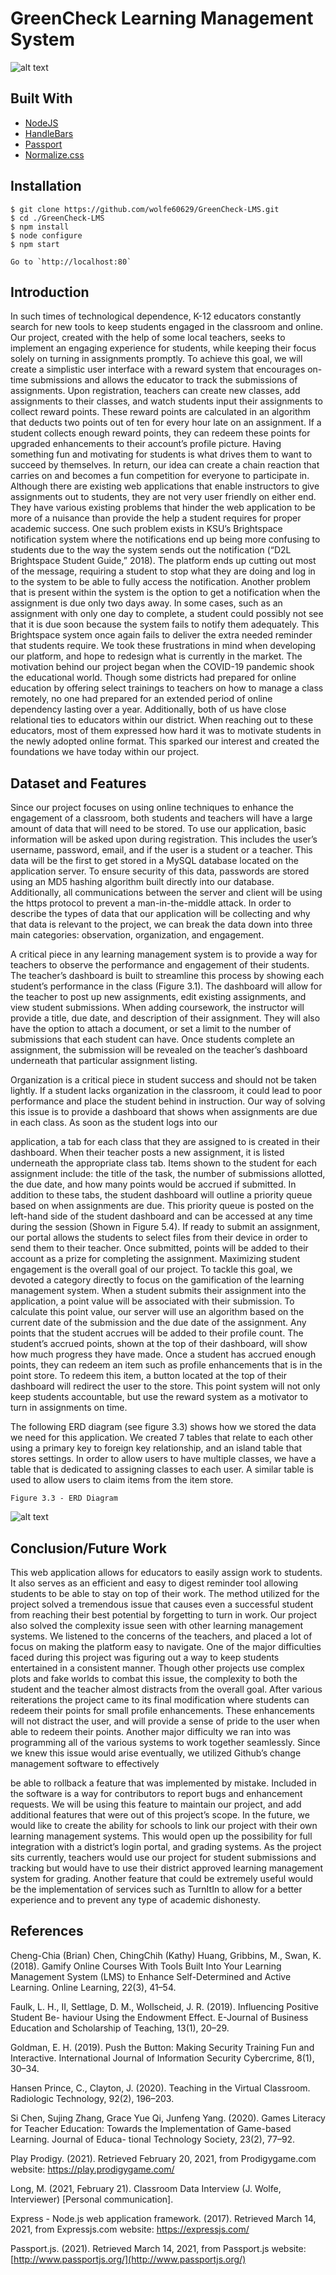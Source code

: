# GreenCheck Learning Management System
![alt text](https://i.ibb.co/m65kj8c/Capture.png)


## Built With
* [NodeJS](https://expressjs.com)
* [HandleBars](https://handlebarsjs.com/)
* [Passport](http://www.passportjs.org/) 
* [Normalize.css](https://necolas.github.io/normalize.css)

## Installation

```
$ git clone https://github.com/wolfe60629/GreenCheck-LMS.git
$ cd ./GreenCheck-LMS
$ npm install
$ node configure
$ npm start

Go to `http://localhost:80`
```

## Introduction

In such times of technological dependence, K-12 educators constantly search for new
tools to keep students engaged in the classroom and online. Our project, created with the
help of some local teachers, seeks to implement an engaging experience for students, while
keeping their focus solely on turning in assignments promptly. To achieve this goal, we will
create a simplistic user interface with a reward system that encourages on-time submissions
and allows the educator to track the submissions of assignments. Upon registration, teachers
can create new classes, add assignments to their classes, and watch students input their
assignments to collect reward points. These reward points are calculated in an algorithm
that deducts two points out of ten for every hour late on an assignment. If a student collects
enough reward points, they can redeem these points for upgraded enhancements to their
account’s profile picture. Having something fun and motivating for students is what drives
them to want to succeed by themselves. In return, our idea can create a chain reaction that
carries on and becomes a fun competition for everyone to participate in. Although there are
existing web applications that enable instructors to give assignments out to students, they
are not very user friendly on either end. They have various existing problems that hinder
the web application to be more of a nuisance than provide the help a student requires for
proper academic success. One such problem exists in KSU’s Brightspace notification system
where the notifications end up being more confusing to students due to the way the system
sends out the notification (“D2L Brightspace Student Guide,” 2018). The platform ends
up cutting out most of the message, requiring a student to stop what they are doing and
log in to the system to be able to fully access the notification. Another problem that is
present within the system is the option to get a notification when the assignment is due
only two days away. In some cases, such as an assignment with only one day to complete,
a student could possibly not see that it is due soon because the system fails to notify them
adequately. This Brightspace system once again fails to deliver the extra needed reminder
that students require. We took these frustrations in mind when developing our platform,
and hope to redesign what is currently in the market. The motivation behind our project
began when the COVID-19 pandemic shook the educational world. Though some districts
had prepared for online education by offering select trainings to teachers on how to manage a
class remotely, no one had prepared for an extended period of online dependency lasting over
a year. Additionally, both of us have close relational ties to educators within our district.
When reaching out to these educators, most of them expressed how hard it was to motivate
students in the newly adopted online format. This sparked our interest and created the
foundations we have today within our project.

## Dataset and Features

Since our project focuses on using online techniques to enhance the engagement of a
classroom, both students and teachers will have a large amount of data that will need to be
stored. To use our application, basic information will be asked upon during registration. This
includes the user’s username, password, email, and if the user is a student or a teacher. This
data will be the first to get stored in a MySQL database located on the application server.
To ensure security of this data, passwords are stored using an MD5 hashing algorithm built
directly into our database. Additionally, all communications between the server and client
will be using the https protocol to prevent a man-in-the-middle attack. In order to describe
the types of data that our application will be collecting and why that data is relevant to the
project, we can break the data down into three main categories: observation, organization,
and engagement.

A critical piece in any learning management system is to provide a way for teachers
to observe the performance and engagement of their students. The teacher’s dashboard is
built to streamline this process by showing each student’s performance in the class (Figure
3.1). The dashboard will allow for the teacher to post up new assignments, edit existing
assignments, and view student submissions. When adding coursework, the instructor will
provide a title, due date, and description of their assignment. They will also have the option
to attach a document, or set a limit to the number of submissions that each student can
have. Once students complete an assignment, the submission will be revealed on the teacher’s
dashboard underneath that particular assignment listing.

Organization is a critical piece in student success and should not be taken lightly. If
a student lacks organization in the classroom, it could lead to poor performance and place
the student behind in instruction. Our way of solving this issue is to provide a dashboard
that shows when assignments are due in each class. As soon as the student logs into our

application, a tab for each class that they are assigned to is created in their dashboard.
When their teacher posts a new assignment, it is listed underneath the appropriate class
tab. Items shown to the student for each assignment include: the title of the task, the
number of submissions allotted, the due date, and how many points would be accrued if
submitted. In addition to these tabs, the student dashboard will outline a priority queue
based on when assignments are due. This priority queue is posted on the left-hand side of the
student dashboard and can be accessed at any time during the session (Shown in Figure 5.4).
If ready to submit an assignment, our portal allows the students to select files from their
device in order to send them to their teacher. Once submitted, points will be added to their
account as a prize for completing the assignment. Maximizing student engagement is the
overall goal of our project. To tackle this goal, we devoted a category directly to focus on the
gamification of the learning management system. When a student submits their assignment
into the application, a point value will be associated with their submission. To calculate this
point value, our server will use an algorithm based on the current date of the submission and
the due date of the assignment. Any points that the student accrues will be added to their
profile count. The student’s accrued points, shown at the top of their dashboard, will show
how much progress they have made. Once a student has accrued enough points, they can
redeem an item such as profile enhancements that is in the point store. To redeem this item,
a button located at the top of their dashboard will redirect the user to the store. This point
system will not only keep students accountable, but use the reward system as a motivator
to turn in assignments on time.

The following ERD diagram (see figure 3.3) shows how we stored the data we need for
this application. We created 7 tables that relate to each other using a primary key to foreign
key relationship, and an island table that stores settings. In order to allow users to have
multiple classes, we have a table that is dedicated to assigning classes to each user. A similar
table is used to allow users to claim items from the item store.


```
Figure 3.3 - ERD Diagram
```
![alt text](https://i.imgur.com/HZDOsLm.png)

## Conclusion/Future Work

This web application allows for educators to easily assign work to students. It also
serves as an efficient and easy to digest reminder tool allowing students to be able to stay
on top of their work. The method utilized for the project solved a tremendous issue that
causes even a successful student from reaching their best potential by forgetting to turn in
work. Our project also solved the complexity issue seen with other learning management
systems. We listened to the concerns of the teachers, and placed a lot of focus on making
the platform easy to navigate. One of the major difficulties faced during this project was
figuring out a way to keep students entertained in a consistent manner. Though other
projects use complex plots and fake worlds to combat this issue, the complexity to both the
student and the teacher almost distracts from the overall goal. After various reiterations the
project came to its final modification where students can redeem their points for small profile
enhancements. These enhancements will not distract the user, and will provide a sense of
pride to the user when able to redeem their points. Another major difficulty we ran into
was programming all of the various systems to work together seamlessly. Since we knew this
issue would arise eventually, we utilized Github’s change management software to effectively


be able to rollback a feature that was implemented by mistake. Included in the software is a
way for contributors to report bugs and enhancement requests. We will be using this feature
to maintain our project, and add additional features that were out of this project’s scope.
In the future, we would like to create the ability for schools to link our project with their
own learning management systems. This would open up the possibility for full integration
with a district’s login portal, and grading systems. As the project sits currently, teachers
would use our project for student submissions and tracking but would have to use their
district approved learning management system for grading. Another feature that could be
extremely useful would be the implementation of services such as TurnItIn to allow for a
better experience and to prevent any type of academic dishonesty.

## References

Cheng-Chia (Brian) Chen, ChingChih (Kathy) Huang, Gribbins, M., Swan, K. (2018).
Gamify Online Courses With Tools Built Into Your Learning Management System (LMS)
to Enhance Self-Determined and Active Learning. Online Learning, 22(3), 41–54.

Faulk, L. H., II, Settlage, D. M., Wollscheid, J. R. (2019). Influencing Positive Student Be-
haviour Using the Endowment Effect. E-Journal of Business Education and Scholarship
of Teaching, 13(1), 20–29.

Goldman, E. H. (2019). Push the Button: Making Security Training Fun and Interactive.
International Journal of Information Security Cybercrime, 8(1), 30–34.

Hansen Prince, C., Clayton, J. (2020). Teaching in the Virtual Classroom. Radiologic
Technology, 92(2), 196–203.


Si Chen, Sujing Zhang, Grace Yue Qi, Junfeng Yang. (2020). Games Literacy for Teacher
Education: Towards the Implementation of Game-based Learning. Journal of Educa-
tional Technology Society, 23(2), 77–92.

Play Prodigy. (2021). Retrieved February 20, 2021, from Prodigygame.com website: https://play.prodigygame.com/

Long, M. (2021, February 21). Classroom Data Interview (J. Wolfe, Interviewer) [Personal
communication].

Express - Node.js web application framework. (2017). Retrieved March 14, 2021, from
Expressjs.com website: https://expressjs.com/

Passport.js. (2021). Retrieved March 14, 2021, from Passport.js website: [http://www.passportjs.org/](http://www.passportjs.org/)





